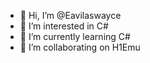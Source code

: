 - 👋 Hi, I’m @Eavilaswayce
- 👀 I’m interested in C#
- 🌱 I’m currently learning C#
- 💞️ I’m collaborating on H1Emu

<!---
Eavilaswayce/Eavilaswayce is a ✨ special ✨ repository because its `README.md` (this file) appears on your GitHub profile.
You can click the Preview link to take a look at your changes.
--->
